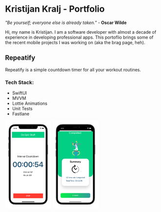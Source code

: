 # Kristijan Kralj - Portfolio

_"Be yourself; everyone else is already taken."_ - **Oscar Wilde**

Hi, my name is Kristijan. I am a software developer with almost a decade of experience in developing professional apps. This portoflio brings some of the recent mobile projects I was working on (aka the brag page, heh).

## Repeatify

Repeatify is a simple countdown timer for all your workout routines.

### Tech Stack: 

- SwiftUI
- MVVM
- Lottie Animations
- Unit Tests
- Fastlane

<p float="left">
  <img src="screenshot1.png" alt="screenshot1" width="30%" height="30%"/>
  <img src="screenshot2.png" alt="screenshot2" width="30%" height="30%"/>
</p>
